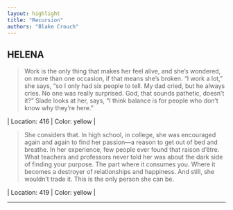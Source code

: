 ```yaml
---
layout: highlight
title: "Recursion"
authors: "Blake Crouch"
---
```



## HELENA

 > Work is the only thing that makes her feel alive, and she’s wondered, on more than one occasion, if that means she’s broken. “I work a lot,” she says, “so I only had six people to tell. My dad cried, but he always cries. No one was really surprised. God, that sounds pathetic, doesn’t it?” Slade looks at her, says, “I think balance is for people who don’t know why they’re here.”

| Location: 416 | 
 Color: yellow |
<br>

 > She considers that. In high school, in college, she was encouraged again and again to find her passion—a reason to get out of bed and breathe. In her experience, few people ever found that raison d’être. What teachers and professors never told her was about the dark side of finding your purpose. The part where it consumes you. Where it becomes a destroyer of relationships and happiness. And still, she wouldn’t trade it. This is the only person she can be.

| Location: 419 | 
 Color: yellow |
<br>

----------
<br><br>
